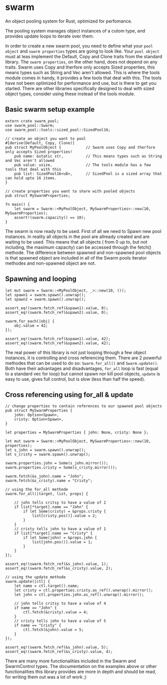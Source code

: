 # swarm
An object pooling system for Rust, optimized for perfomance.

The pooling system manages object instances of a cutom type,
and provides update loops to iterate over them.

In order to create a new swarm pool, you need to define what your `pool object` and `swarm properties` types
are going to look like. Your `pool object` must at leas implement the Default, Copy and Clone traits 
from the standard library. The `swarm properties`, on the other hand, does not depend on any traits.
Swarm uses Copy and therfore only accepts Sized properties, this means types such as String and Vec aren't allowed.
This is where the tools module comes in handy, it provides a few tools that deal with this.
The tools have not been optimized for performance and use, but is there to get you started. There are other libraries 
specifically designed to deal with sized object types, consider using these instead of the tools module.

## Basic swarm setup example
```
extern crate swarm_pool;
use swarm_pool::Swarm;
use swarm_pool::tools::sized_pool::SizedPool16;

// create an object you want to pool
#[derive(Default, Copy, Clone)]     
pub struct MyPoolObject {           // Swarm uses Copy and therfore only accepts Sized properties!
    pub name: &static str,          // This means types such as String and Vec aren't allowed
    pub value: usize,               // The tools module has a few tools that deal with this
    pub list: SizedPool16<u8>,      // SizedPool is a sized array that can hold upto 16 items.
}

// create properties you want to share with pooled objects
pub struct MySwarmProperties;

fn main() {
    let swarm = Swarm::<MyPoolObject, MySwarmProperties>::new(10, MySwarmProperties);
    assert!(swarm.capacity() == 10);
}
```

The swarm is now ready to be used. First of all we need to Spawn new pool instances. In reality all
objects in the pool are allready created and are waiting to be used. This means that all objects (
from 0 up to, but not including, the maximum capacity) can be accessed through the fetch() methode.
The difference between spawned and non-spawned pool objects is that spawned object are included in all
of the Swarm pools iterator methodes and non-spawned object are not.

## Spawning and looping
```
let mut swarm = Swarm::<MyPoolObject, _>::new(10, ());
let spawn1 = swarm.spawn().unwrap();
let spawn2 = swarm.spawn().unwrap();
  
assert_eq!(swarm.fetch_ref(&spawn1).value, 0);
assert_eq!(swarm.fetch_ref(&spawn2).value, 0);

swarm.for_each(|obj| {
    obj.value = 42;
});

assert_eq!(swarm.fetch_ref(&spawn1).value, 42);
assert_eq!(swarm.fetch_ref(&spawn2).value, 42);
```

The real power of this library is not just looping through a few object instances, it is controlling and cross referencing them.
There are 2 powerful methodes that can be used to do so: `Swarm.for_all()` and `Swarm.update()`.
Both have their advantages and disadvantages, `for_all` loop is fast (equal to a standard vec for loop) but cannot spawn nor kill
pool objects, `update` is easy to use, gives full control, but is slow (less than half the speed).

## Cross referencing using for_all & update
```
// change properties to contain references to our spawned pool objects
pub struct MySwarmProperties { 
    john: Option<Spawn>, 
    cristy: Option<Spawn>,
}

let properties = MySwarmProperties { john: None, cristy: None };

let mut swarm = Swarm::<MyPoolObject, MySwarmProperties>::new(10, properties);
let s_john = swarm.spawn().unwrap();
let s_cristy = swarm.spawn().unwrap();

swarm.properties.john = Some(s_john.mirror());
swarm.properties.cristy = Some(s_cristy.mirror());

swarm.fetch(&s_john).name = "John";
swarm.fetch(&s_cristy).name = "Cristy";

// using the for_all methode
swarm.for_all(|target, list, props| {

    // john tells critsy to have a value of 2
    if list[*target].name == "John" { 
        if let Some(cristy) = &props.cristy {
            list[cristy.pos()].value = 2; 
        }
    }
    // cristy tells john to have a value of 1
    if list[*target].name == "Cristy" { 
        if let Some(john) = &props.john {
            list[john.pos()].value = 1; 
        }
    }
});

assert_eq!(swarm.fetch_ref(&s_john).value, 1);
assert_eq!(swarm.fetch_ref(&s_cristy).value, 2);

// using the update methode
swarm.update(|ctl| {
    let name = ctl.target().name;
    let cristy = ctl.properties.cristy.as_ref().unwrap().mirror();
    let john = ctl.properties.john.as_ref().unwrap().mirror();

    // john tells critsy to have a value of 4
    if name == "John" { 
        ctl.fetch(&cristy).value = 4; 
    }
    // cristy tells john to have a value of 5
    if name == "Cristy" { 
        ctl.fetch(&john).value = 5; 
    }
});

assert_eq!(swarm.fetch_ref(&s_john).value, 5);
assert_eq!(swarm.fetch_ref(&s_cristy).value, 4);
```

There are many more functionalities included in the Swarm and SwarmControl types. 
The documentation on the examples above or other functionalities this library provides are more in depth
and should be read, for writing them out was a lot of work ;)
